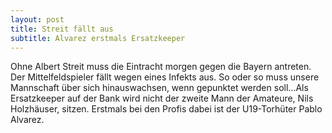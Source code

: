 ```yaml
---
layout: post
title: Streit fällt aus
subtitle: Alvarez erstmals Ersatzkeeper
---
```


Ohne Albert Streit muss die Eintracht morgen gegen die Bayern antreten. Der Mittelfeldspieler fällt wegen eines Infekts aus. So oder so muss unsere Mannschaft über sich hinauswachsen, wenn gepunktet werden soll...Als Ersatzkeeper auf der Bank wird nicht der zweite Mann der Amateure, Nils Holzhäuser, sitzen. Erstmals bei den Profis dabei ist der U19-Torhüter Pablo Alvarez. 


